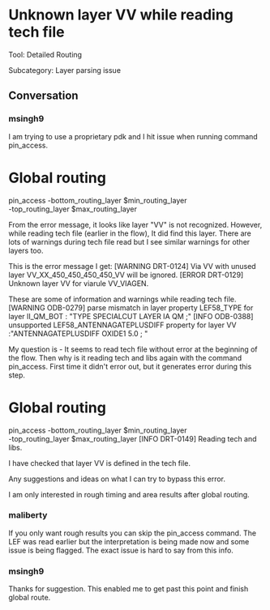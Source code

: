 # Unknown layer VV while reading tech file

Tool: Detailed Routing

Subcategory: Layer parsing issue

## Conversation

### msingh9
I am trying to use a proprietary pdk and I hit issue when running command pin_access.

# Global routing
pin_access -bottom_routing_layer $min_routing_layer \
           -top_routing_layer $max_routing_layer

From the error message, it looks like layer "VV" is not recognized. However, while reading tech file (earlier in the flow), It did find this layer. There are lots of warnings during tech file read but I see similar warnings for other layers too.

This is the error message I get:
[WARNING DRT-0124] Via VV with unused layer VV_XX_450_450_450_450_VV will be ignored.
[ERROR DRT-0129] Unknown layer VV for viarule VV_VIAGEN.

These are some of information and warnings while reading tech file.
[WARNING ODB-0279] parse mismatch in layer property LEF58_TYPE for layer II_QM_BOT : "TYPE SPECIALCUT LAYER IA QM ;"
[INFO ODB-0388] unsupported LEF58_ANTENNAGATEPLUSDIFF property for layer VV :"ANTENNAGATEPLUSDIFF OXIDE1 5.0 ; "

My question is -
It seems to read tech file without error at the beginning of the flow. Then why is it reading tech and libs again with the command pin_access. First time it didn't error out, but it generates error during this step.

# Global routing
pin_access -bottom_routing_layer $min_routing_layer \
           -top_routing_layer $max_routing_layer
[INFO DRT-0149] Reading tech and libs.

I have checked that layer VV is defined in the tech file.

Any suggestions and ideas on what I can try to bypass this error.

I am only interested in rough timing and area results after global routing.





### maliberty
If you only want rough results you can skip the pin_access command.  The LEF was read earlier but the interpretation is being made now and some issue is being flagged.  The exact issue is hard to say from this info.

### msingh9
Thanks for suggestion. This enabled me to get past this point and finish global route. 

